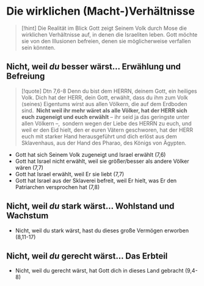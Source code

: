 # Die wirklichen (Macht-)Verhältnisse

> [!hint] Die Realität im Blick
> Gott zeigt Seinem Volk durch Mose die wirklichen Verhältnisse auf, in denen die Israeliten leben. Gott möchte sie von den Illusionen befreien, denen sie möglicherweise verfallen sein könnten. 

## Nicht, weil *du* besser wärst... Erwählung und Befreiung

> [!quote] Dtn 7,6-8
> Denn du bist dem HERRN, deinem Gott, ein heiliges Volk. Dich hat der HERR, dein Gott, erwählt, dass du ihm zum Volk ⟨seines⟩ Eigentums wirst aus allen Völkern, die auf dem Erdboden sind. **Nicht weil ihr mehr wäret als alle Völker, hat der HERR sich euch zugeneigt und euch erwählt** – ihr seid ja das geringste unter allen Völkern –, sondern wegen der Liebe des HERRN zu euch, und weil er den Eid hielt, den er euren Vätern geschworen, hat der HERR euch mit starker Hand herausgeführt und dich erlöst aus dem Sklavenhaus, aus der Hand des Pharao, des Königs von Ägypten.

- Gott hat sich Seinem Volk zugeneigt und Israel erwählt (7,6)
- Gott hat Israel nicht erwählt, weil sie größer/besser als andere Völker wären (7,7)
- Gott hat Israel erwählt, weil Er sie liebt (7,7)
- Gott hat Israel aus der Sklaverei befreit, weil Er hielt, was Er den Patriarchen versprochen hat (7,8)

## Nicht, weil *du* stark wärst... Wohlstand und Wachstum

- Nicht, weil du stark wärst, hast du dieses große Vermögen erworben (8,11-17)

## Nicht, weil *du* gerecht wärst... Das Erbteil

- Nicht, weil du gerecht wärst, hat Gott dich in dieses Land gebracht (9,4-8)
